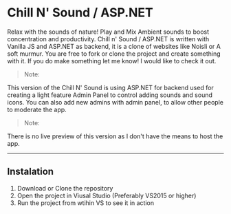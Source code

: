 # Chill N' Sound / ASP.NET 

Relax with the sounds of nature! Play and Mix Ambient sounds to boost concentration and productivity.  Chill n' Sound / ASP.NET is written with Vanilla JS and ASP.NET as backend, it is a clone of websites like Noisli or A soft murmur. You are free to fork or clone the project and create something with it. If you do make something let me know! I would like to check it out.

>Note:

This version of the Chill N' Sound is using ASP.NET for backend used for creating a light feature Admin Panel to control adding sounds and sound icons. You can also add new admins with admin panel, to allow other people to moderate the app.

>Note:

There is no live preview of this version as I don't have the means to host the app.

------

## Instalation

  1. Download or Clone the repository
  2. Open the project in Viusal Studio (Preferably VS2015 or higher)
  3. Run the project from wtihin VS to see it in action
